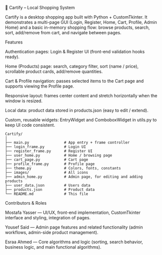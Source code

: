 🛒 Cartify – Local Shopping System

Cartify is a desktop shopping app built with Python + CustomTkinter.
It demonstrates a multi-page GUI (Login, Register, Home, Cart, Profile, Admin Home) and a basic in-memory shopping flow: browse products, search, sort, add/remove from cart, and navigate between pages.

Features

Authentication pages: Login & Register UI (front-end validation hooks ready).

Home (Products) page: search, category filter, sort (name / price), scrollable product cards, add/remove quantities.

Cart & Profile navigation: passes selected items to the Cart page and supports viewing the Profile page.

Responsive layout: frames center content and stretch horizontally when the window is resized.

Local data: product data stored in products.json (easy to edit / extend).

Custom, reusable widgets: EntryWidget and ComboboxWidget in utils.py to keep UI code consistent.

```
Cartify/
│
├── main.py                # App entry + frame controller
├── login_frame.py         # Login UI 
├── register_frame.py      # Register UI 
├── user_home.py           # Home / browsing page 
├── cart_page.py           # Cart page 
├── profile_frame.py       # Profile page
├── theme.py               # Colors, fonts, constants
├── images/                # All icons 
├── admin_home.py          # Admin page, for editing and adding products
├── user_data.json         # Users data
├── products.json          # Product data 
└── README.md              # This file
```

Contributors & Roles

Mostafa Yasser — UI/UX, front-end implementation, CustomTkinter interface and styling, integration of pages.

Yousef Said — Admin page features and related functionality (admin workflows, admin-side product management).

Esraa Ahmed — Core algorithms and logic (sorting, search behavior, business logic, and main functional algorithms).
